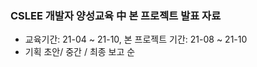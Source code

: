 ### CSLEE 개발자 양성교육 中 본 프로젝트 발표 자료
* 교육기간: 21-04 ~ 21-10, 본 프로젝트 기간: 21-08 ~ 21-10
* 기획 초안/ 중간 / 최종 보고 순
